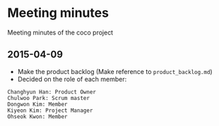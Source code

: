 # Meeting minutes
Meeting minutes of the coco project

## 2015-04-09
* Make the product backlog (Make reference to `product_backlog.md`)
* Decided on the role of each member:
```
Changhyun Han: Product Owner
Chulwoo Park: Scrum master
Dongwon Kim: Member
Kiyeon Kim: Project Manager
Ohseok Kwon: Member
```
